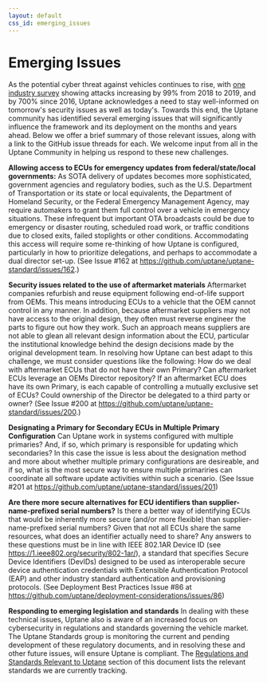 ```yaml
---
layout: default
css_id: emerging_issues
---
```


# Emerging Issues

As the potential cyber threat against vehicles continues to rise, with [one industry survey](https://upstream.auto/upstream-security-global-automotive-cybersecurity-report-2020/) showing attacks increasing by 99% from 2018 to 2019, and by 700% since 2016, Uptane acknowledges a need to stay well-informed on tomorrow's security issues as well as today's. Towards this end, the Uptane community has identified several emerging issues that will significantly influence the framework and its deployment on the months and years ahead. Below we offer a brief summary of those relevant issues, along with a link to the GitHub issue threads for each. We welcome input from all in the Uptane Community in helping us respond to these new challenges.

**Allowing access to ECUs for emergency updates from federal/state/local governments:** As SOTA delivery of updates becomes more sophisticated, government agencies and regulatory bodies, such as the U.S. Department of Transportation or its state or local equivalents, the Department of Homeland Security, or the Federal Emergency Management Agency,  may require automakers to grant them full control over a vehicle in emergency situations. These infrequent but important OTA broadcasts could be due to emergency or disaster routing, scheduled road work, or traffic conditions due to closed exits, failed stoplights or other conditions.  Accommodating this access will require some re-thinking of how Uptane is configured, particularly in how to prioritize delegations, and perhaps to accommodate a dual director set-up. (See Issue #162 at https://github.com/uptane/uptane-standard/issues/162.)

**Security issues related to the use of aftermarket materials**
Aftermarket companies refurbish and reuse equipment following end-of-life support from OEMs. This means introducing ECUs to a vehicle that the OEM cannot control in any manner. In addition, because aftermarket suppliers may not have access to the original design, they often must reverse engineer the parts to figure out how they work. Such an approach means suppliers are not able to glean all relevant design information about the ECU, particular the institutional knowledge behind the design decisions made by the original development team. In resolving how Uptane can best adapt to this challenge, we must consider questions like the following: How do we deal with aftermarket ECUs that do not have their own Primary? Can aftermarket ECUs leverage an OEMs Director repository? If an aftermarket ECU does have its own Primary, is each capable of controlling a mutually exclusive set of ECUs? Could ownership of the Director be delegated to a third party or owner? (See Issue #200 at https://github.com/uptane/uptane-standard/issues/200.)

**Designating a Primary for Secondary ECUs in Multiple Primary Configuration**
Can Uptane work in systems configured with multiple primaries? And, if so, which primary is responsible for updating which secondaries?
In this case the issue is less about the designation method and more about whether multiple primary configurations are desireable, and if so, what is the most secure way to ensure multiple primariries can coordinate all software update activities within such a scenario. (See Issue #201 at https://github.com/uptane/uptane-standard/issues/201)

**Are there more secure alternatives for ECU identifiers than supplier-name-prefixed serial numbers?**
Is there a better way of identifying ECUs that would be inherently more secure (and/or more flexible) than supplier-name-prefixed serial numbers? Given that not all ECUs share the same resources, what does an identifier actually need to share? Any answers to these questions must be in line with IEEE 802.1AR Device ID (see https://1.ieee802.org/security/802-1ar/), a standard that specifies Secure Device Identifiers (DevIDs) designed to be used as interoperable secure device authentication credentials with Extensible Authentication Protocol (EAP) and other industry standard authentication and provisioning protocols. (See Deployment Best Practices Issue #86 at https://github.com/uptane/deployment-considerations/issues/86)

**Responding to emerging legislation and standards**
In dealing with these technical issues, Uptane also is aware of an increased focus on cybersecurity in regulations and standards governing the vehicle market. The Uptane Standards group is  monitoring the current and pending development of these regulatory documents, and in resolving these and other future issues, will ensure Uptane is compliant. The [Regulations and Standards Relevant to Uptane](https://github.com/uptane/deployment-considerations/blob/master/regulations_and_standards.md) section of this document lists the relevant standards we are currently tracking.

